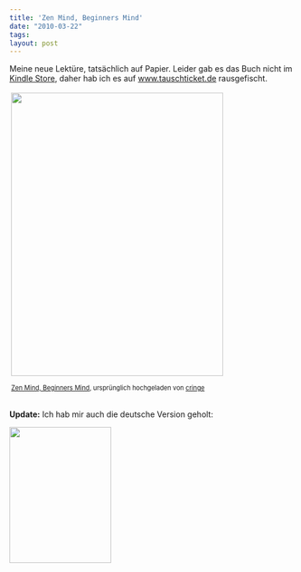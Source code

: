```yaml
---
title: 'Zen Mind, Beginners Mind'
date: "2010-03-22"
tags: 
layout: post
---
```

<span class="dropCap">M</span>eine neue Lekt&uuml;re, tats&auml;chlich auf Papier. Leider gab es das Buch nicht im <a href="http://www.amazon.com/Kindle-Books/b/ref=sv_kinc_1?ie=UTF8&amp;node=1286228011">Kindle Store</a>, daher hab ich es auf <a href="http://www.tauschticket.de/">www.tauschticket.de</a> rausgefischt.
<div style="text-align: left; padding: 3px;">

<img src="http://posterous.com/getfile/files.posterous.com/import-rzzc/sGeyyDIhkoixdClJeHxmhvrfAGbzxFfFhphocIuAeJmzsoqFIshEsHrboxmt/media_httpfarm5static_ezGau.jpg.scaled500.jpg" width="375" height="500"/>


<span style="font-size: 0.8em; margin-top: 0px;"><a href="http://www.flickr.com/photos/cringe/4454132860/">Zen Mind, Beginners Mind</a>, urspr&uuml;nglich hochgeladen von <a href="http://www.flickr.com/people/cringe/">cringe</a></span>
</div>

<strong>Update:</strong> Ich hab mir auch die deutsche Version geholt:

<img src="http://posterous.com/getfile/files.posterous.com/import-rzzc/fwHekifclsFChfAAGfCdvozJcisskogqgctGIzqEnCfmJtixgjyeptnmdlvy/media_httpfarm3static_Aeetr.jpg.scaled500.jpg" width="180" height="240"/>
